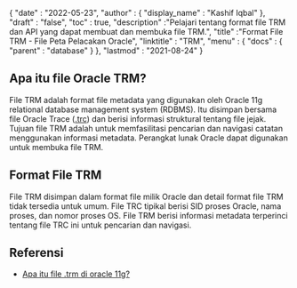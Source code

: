 {
  "date" : "2022-05-23",
  "author" : {
    "display_name" : "Kashif Iqbal"
},
  "draft" : "false",
  "toc" : true,
  "description" :"Pelajari tentang format file TRM dan API yang dapat membuat dan membuka file TRM.",
  "title" :"Format File TRM - File Peta Pelacakan Oracle",
  "linktitle" : "TRM",
  "menu" : {
    "docs" : {
      "parent" : "database"
}
},
  "lastmod" : "2021-08-24"
}

## Apa itu file Oracle TRM?

File TRM adalah format file metadata yang digunakan oleh Oracle 11g relational database management system (RDBMS). Itu disimpan bersama file Oracle Trace ([.trc](/id/database/trc/)) dan berisi informasi struktural tentang file jejak. Tujuan file TRM adalah untuk memfasilitasi pencarian dan navigasi catatan menggunakan informasi metadata. Perangkat lunak Oracle dapat digunakan untuk membuka file TRM.

## Format File TRM

File TRM disimpan dalam format file milik Oracle dan detail format file TRM tidak tersedia untuk umum. File TRC tipikal berisi SID proses Oracle, nama proses, dan nomor proses OS. File TRM berisi informasi metadata terperinci tentang file TRC ini untuk pencarian dan navigasi.

## Referensi ##

* [Apa itu file .trm di oracle 11g?](https://forums.oracle.com/ords/apexds/post/what-is-trm-file-in-oracle-11g-0659)

